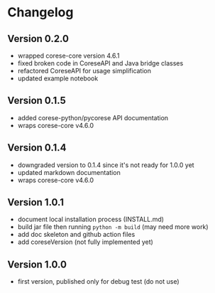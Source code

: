 # Changelog

## Version 0.2.0

- wrapped corese-core version 4.6.1
- fixed broken code in CoreseAPI and Java bridge classes
- refactored  CoreseAPI for usage simplification
- updated example notebook

## Version 0.1.5

- added corese-python/pycorese API documentation
- wraps corese-core v4.6.0

## Version 0.1.4

- downgraded version to 0.1.4 since it's not ready for 1.0.0 yet
- updated markdown documentation
- wraps corese-core v4.6.0

## Version 1.0.1

- document local installation process (INSTALL.md)
- build jar file then running `python -m build` (may need more work)
- add doc skeleton and github action files
- add coreseVersion (not fully implemented yet)

## Version 1.0.0

- first version, published only for debug test (do not use)
